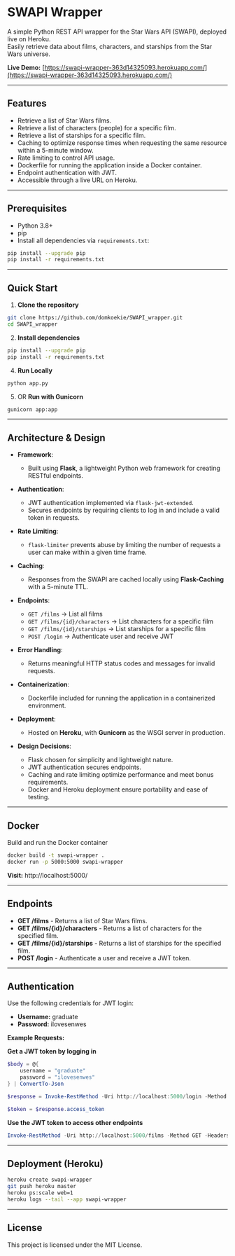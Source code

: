 # SWAPI Wrapper

A simple Python REST API wrapper for the Star Wars API (SWAPI), deployed live on Heroku.  
Easily retrieve data about films, characters, and starships from the Star Wars universe.

**Live Demo:** [https://swapi-wrapper-363d14325093.herokuapp.com/](https://swapi-wrapper-363d14325093.herokuapp.com/)

---

## Features

- Retrieve a list of Star Wars films.
- Retrieve a list of characters (people) for a specific film.
- Retrieve a list of starships for a specific film.
- Caching to optimize response times when requesting the same resource within a 5-minute window.
- Rate limiting to control API usage.
- Dockerfile for running the application inside a Docker container.
- Endpoint authentication with JWT.
- Accessible through a live URL on Heroku.

---

## Prerequisites

- Python 3.8+
- pip
- Install all dependencies via `requirements.txt`:

```bash
pip install --upgrade pip
pip install -r requirements.txt
```
---

## Quick Start

1. **Clone the repository**

```bash
git clone https://github.com/domkoekie/SWAPI_wrapper.git
cd SWAPI_wrapper
```

2. **Install dependencies**

```bash
pip install --upgrade pip
pip install -r requirements.txt
```

4. **Run Locally**

```bash
python app.py
```
   
5. OR **Run with Gunicorn**

```bash
gunicorn app:app
```

---

## Architecture & Design

- **Framework**: 
  - Built using **Flask**, a lightweight Python web framework for creating RESTful endpoints.
  
- **Authentication**: 
  - JWT authentication implemented via `flask-jwt-extended`.
  - Secures endpoints by requiring clients to log in and include a valid token in requests.

- **Rate Limiting**: 
  - `flask-limiter` prevents abuse by limiting the number of requests a user can make within a given time frame.

- **Caching**: 
  - Responses from the SWAPI are cached locally using **Flask-Caching** with a 5-minute TTL.

- **Endpoints**: 
  - `GET /films` → List all films  
  - `GET /films/{id}/characters` → List characters for a specific film  
  - `GET /films/{id}/starships` → List starships for a specific film  
  - `POST /login` → Authenticate user and receive JWT

- **Error Handling**: 
  - Returns meaningful HTTP status codes and messages for invalid requests.

- **Containerization**: 
  - Dockerfile included for running the application in a containerized environment.

- **Deployment**: 
  - Hosted on **Heroku**, with **Gunicorn** as the WSGI server in production.

- **Design Decisions**: 
  - Flask chosen for simplicity and lightweight nature.  
  - JWT authentication secures endpoints.  
  - Caching and rate limiting optimize performance and meet bonus requirements.
  - Docker and Heroku deployment ensure portability and ease of testing.
 
---
  
## Docker

Build and run the Docker container

```bash
docker build -t swapi-wrapper .
docker run -p 5000:5000 swapi-wrapper
```

**Visit:** http://localhost:5000/

---

## Endpoints

- **GET /films** - Returns a list of Star Wars films.  
- **GET /films/{id}/characters** - Returns a list of characters for the specified film.  
- **GET /films/{id}/starships** - Returns a list of starships for the specified film.  
- **POST /login** - Authenticate a user and receive a JWT token.  

---

## Authentication

Use the following credentials for JWT login:

- **Username:** graduate  
- **Password:** ilovesenwes  

**Example Requests:**

**Get a JWT token by logging in**

```powershell
$body = @{
    username = "graduate"
    password = "ilovesenwes"
} | ConvertTo-Json

$response = Invoke-RestMethod -Uri http://localhost:5000/login -Method POST -Body $body -ContentType "application/json"

$token = $response.access_token
```

**Use the JWT token to access other endpoints**

```powershell
Invoke-RestMethod -Uri http://localhost:5000/films -Method GET -Headers @{Authorization = "Bearer $token"}
```

---

## Deployment (Heroku)

```bash
heroku create swapi-wrapper
git push heroku master
heroku ps:scale web=1
heroku logs --tail --app swapi-wrapper
```

---

## License

This project is licensed under the MIT License.
